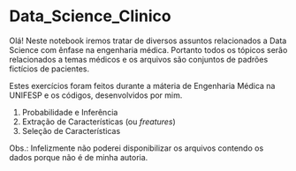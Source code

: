 # Data_Science_Clinico

Olá! Neste notebook iremos tratar de diversos assuntos relacionados a Data Science com ênfase na engenharia médica. Portanto todos os tópicos serão relacionados a temas médicos e os arquivos são conjuntos de padrões fictícios de pacientes.

Estes exercícios foram feitos durante a máteria de Engenharia Médica na UNIFESP e os códigos, desenvolvidos por mim.

1. Probabilidade e Inferência
2. Extração de Características (ou *freatures*)
3. Seleção de Características


Obs.: Infelizmente não poderei disponibilizar os arquivos contendo os dados porque não é de minha autoria.

